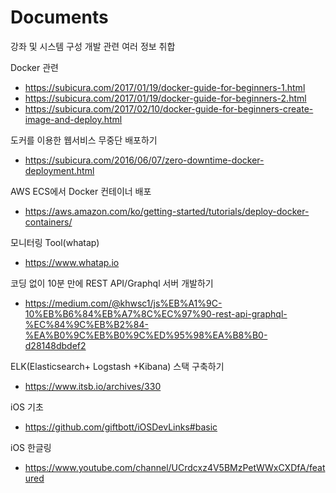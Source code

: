 # Documents
강좌 및 시스템 구성 개발 관련 여러 정보 취합 


Docker 관련

* https://subicura.com/2017/01/19/docker-guide-for-beginners-1.html
* https://subicura.com/2017/01/19/docker-guide-for-beginners-2.html
* https://subicura.com/2017/02/10/docker-guide-for-beginners-create-image-and-deploy.html

도커를 이용한 웹서비스 무중단 배포하기
* https://subicura.com/2016/06/07/zero-downtime-docker-deployment.html

AWS ECS에서 Docker 컨테이너 배포
* https://aws.amazon.com/ko/getting-started/tutorials/deploy-docker-containers/


모니터링 Tool(whatap)
* https://www.whatap.io


코딩 없이 10분 만에 REST API/Graphql 서버 개발하기
* https://medium.com/@khwsc1/js%EB%A1%9C-10%EB%B6%84%EB%A7%8C%EC%97%90-rest-api-graphql-%EC%84%9C%EB%B2%84-%EA%B0%9C%EB%B0%9C%ED%95%98%EA%B8%B0-d28148dbdef2


ELK(Elasticsearch+ Logstash +Kibana) 스택 구축하기
* https://www.itsb.io/archives/330


iOS 기초
* https://github.com/giftbott/iOSDevLinks#basic

iOS 한글링
* https://www.youtube.com/channel/UCrdcxz4V5BMzPetWWxCXDfA/featured
